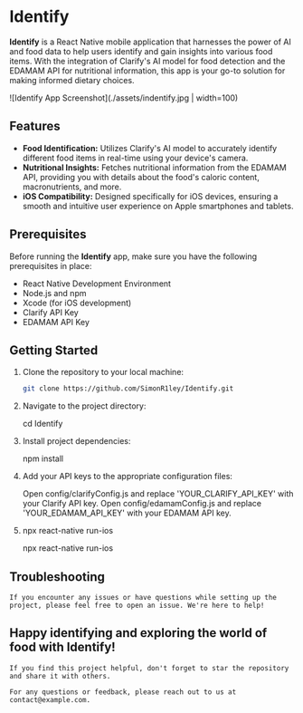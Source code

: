 # Identify

**Identify** is a React Native mobile application that harnesses the power of AI and food data to help users identify and gain insights into various food items. With the integration of Clarify's AI model for food detection and the EDAMAM API for nutritional information, this app is your go-to solution for making informed dietary choices.

![Identify App Screenshot](./assets/indentify.jpg | width=100)

## Features

- **Food Identification:** Utilizes Clarify's AI model to accurately identify different food items in real-time using your device's camera.
- **Nutritional Insights:** Fetches nutritional information from the EDAMAM API, providing you with details about the food's caloric content, macronutrients, and more.
- **iOS Compatibility:** Designed specifically for iOS devices, ensuring a smooth and intuitive user experience on Apple smartphones and tablets.

## Prerequisites

Before running the **Identify** app, make sure you have the following prerequisites in place:

- React Native Development Environment
- Node.js and npm
- Xcode (for iOS development)
- Clarify API Key
- EDAMAM API Key

## Getting Started

1. Clone the repository to your local machine:

   ```bash
   git clone https://github.com/SimonR1ley/Identify.git

   ```

1. Navigate to the project directory:

   cd Identify

1. Install project dependencies:

   npm install

1. Add your API keys to the appropriate configuration files:

   Open config/clarifyConfig.js and replace 'YOUR_CLARIFY_API_KEY' with your Clarify API key.
   Open config/edamamConfig.js and replace 'YOUR_EDAMAM_API_KEY' with your EDAMAM API key.

1. npx react-native run-ios

   npx react-native run-ios

## Troubleshooting

    If you encounter any issues or have questions while setting up the project, please feel free to open an issue. We're here to help!

## Happy identifying and exploring the world of food with Identify!

    If you find this project helpful, don't forget to star the repository and share it with others.

    For any questions or feedback, please reach out to us at contact@example.com.
